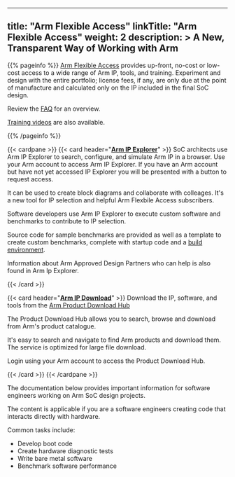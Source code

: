 
---
title: "Arm Flexible Access"
linkTitle: "Arm Flexible Access"
weight: 2
description: >
    A New, Transparent Way of Working with Arm
---

{{% pageinfo %}}
[Arm Flexible Access](https://www.arm.com/products/flexible-access) provides up-front, no-cost or low-cost access to a wide range of Arm IP, tools, and training. Experiment and design with the entire portfolio; license fees, if any, are only due at the point of manufacture and calculated only on the IP included in the final SoC design. 

Review the [FAQ](https://www.arm.com/products/flexible-access/faqs) for an overview.

[Training videos](https://developer.arm.com/Training/Arm%20On-demand%20Training%20-%20Flexible%20Access#Technical-Specifications) are also available.

{{% /pageinfo %}}

{{< cardpane >}}
{{< card header="**[Arm IP Explorer](https://ipexplorer.arm.com)**" >}}
SoC architects use Arm IP Explorer to search, configure, and simulate Arm IP in a browser. Use your Arm account to access Arm IP Explorer. If you have an Arm account but have not yet accessed IP Explorer you will be presented with a button to request access. 

It can be used to create block diagrams and collaborate with colleages. It's a new tool for IP selection and helpful Arm Flexbile Access subscribers.

Software developers use Arm IP Explorer to execute custom software and benchmarks to contribute to IP selection. 

Source code for sample benchmarks are provided as well as a template to create custom benchmarks, complete with startup code and a [build environment](https://github.com/jasonrandrews/ipx-custom-software).

Information about Arm Approved Design Partners who can help is also found in Arm Ip Explorer.

{{< /card >}}

{{< card header="**[Arm IP Download](https://developer.arm.com/downloads/search#Arm%20Flexible%20Access)**" >}}
Download the IP, software, and tools from the [Arm Product Download Hub](https://developer.arm.com/downloads/)

The Product Download Hub allows you to search, browse and download from Arm's product catalogue.

It's easy to search and navigate to find Arm products and download them. The service is optimized for large file download.

Login using your Arm account to access the Product Download Hub.


{{< /card >}}
{{< /cardpane >}}

The documentation below provides important information for software engineers working on Arm SoC design projects. 

The content is applicable if you are a software engineers creating code that interacts directly with hardware. 

Common tasks include:
* Develop boot code
* Create hardware diagnostic tests
* Write bare metal software
* Benchmark software performance 



